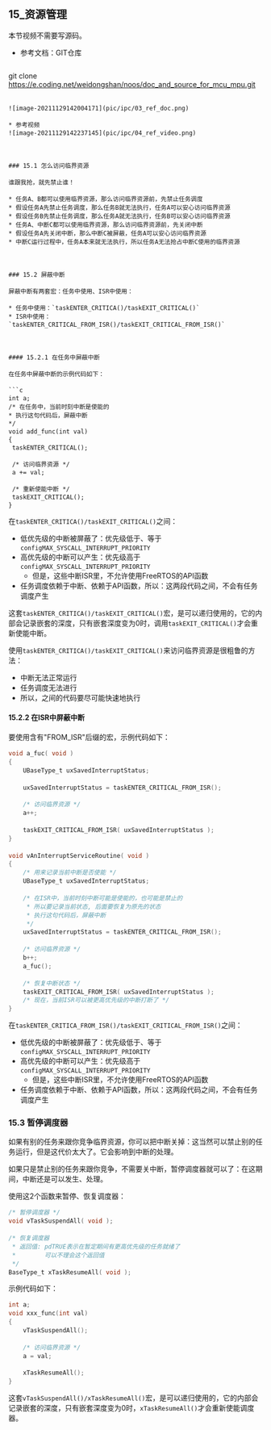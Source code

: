 ## 15_资源管理

本节视频不需要写源码。

* 参考文档：GIT仓库

   ```shell
git clone https://e.coding.net/weidongshan/noos/doc_and_source_for_mcu_mpu.git
   ```
   
   ![image-20211129142004171](pic/ipc/03_ref_doc.png)

* 参考视频
  ![image-20211129142237145](pic/ipc/04_ref_video.png)



### 15.1 怎么访问临界资源

谁跟我抢，就先禁止谁！

* 任务A、B都可以使用临界资源，那么访问临界资源前，先禁止任务调度
  * 假设任务A先禁止任务调度，那么任务B就无法执行，任务A可以安心访问临界资源
  * 假设任务B先禁止任务调度，那么任务A就无法执行，任务B可以安心访问临界资源
* 任务A、中断C都可以使用临界资源，那么访问临界资源前，先关闭中断
  * 假设任务A先关闭中断，那么中断C被屏蔽，任务A可以安心访问临界资源
  * 中断C运行过程中，任务A本来就无法执行，所以任务A无法抢占中断C使用的临界资源



### 15.2 屏蔽中断

屏蔽中断有两套宏：任务中使用、ISR中使用：

* 任务中使用：`taskENTER_CRITICA()/taskEXIT_CRITICAL()`
* ISR中使用：`taskENTER_CRITICAL_FROM_ISR()/taskEXIT_CRITICAL_FROM_ISR()`



#### 15.2.1 在任务中屏蔽中断

在任务中屏蔽中断的示例代码如下：

```c
int a;
/* 在任务中，当前时刻中断是使能的
 * 执行这句代码后，屏蔽中断
 */
void add_func(int val)
{
	taskENTER_CRITICAL();	

	/* 访问临界资源 */
    a += val;

	/* 重新使能中断 */
	taskEXIT_CRITICAL();
}
```

在`taskENTER_CRITICA()/taskEXIT_CRITICAL()`之间：

* 低优先级的中断被屏蔽了：优先级低于、等于`configMAX_SYSCALL_INTERRUPT_PRIORITY`
* 高优先级的中断可以产生：优先级高于`configMAX_SYSCALL_INTERRUPT_PRIORITY`
  * 但是，这些中断ISR里，不允许使用FreeRTOS的API函数
* 任务调度依赖于中断、依赖于API函数，所以：这两段代码之间，不会有任务调度产生



这套`taskENTER_CRITICA()/taskEXIT_CRITICAL()`宏，是可以递归使用的，它的内部会记录嵌套的深度，只有嵌套深度变为0时，调用`taskEXIT_CRITICAL()`才会重新使能中断。



使用`taskENTER_CRITICA()/taskEXIT_CRITICAL()`来访问临界资源是很粗鲁的方法：

* 中断无法正常运行
* 任务调度无法进行
* 所以，之间的代码要尽可能快速地执行



#### 15.2.2 在ISR中屏蔽中断

要使用含有"FROM_ISR"后缀的宏，示例代码如下：

```c
void a_fuc( void )
{
    UBaseType_t uxSavedInterruptStatus;

    uxSavedInterruptStatus = taskENTER_CRITICAL_FROM_ISR();
    
    /* 访问临界资源 */
    a++;

    taskEXIT_CRITICAL_FROM_ISR( uxSavedInterruptStatus );
}

void vAnInterruptServiceRoutine( void )
{
    /* 用来记录当前中断是否使能 */
    UBaseType_t uxSavedInterruptStatus;
    
    /* 在ISR中，当前时刻中断可能是使能的，也可能是禁止的
     * 所以要记录当前状态, 后面要恢复为原先的状态
     * 执行这句代码后，屏蔽中断
     */
    uxSavedInterruptStatus = taskENTER_CRITICAL_FROM_ISR();
    
    /* 访问临界资源 */
    b++;
    a_fuc();

    /* 恢复中断状态 */
    taskEXIT_CRITICAL_FROM_ISR( uxSavedInterruptStatus );
    /* 现在，当前ISR可以被更高优先级的中断打断了 */
}
```



在`taskENTER_CRITICA_FROM_ISR()/taskEXIT_CRITICAL_FROM_ISR()`之间：

* 低优先级的中断被屏蔽了：优先级低于、等于`configMAX_SYSCALL_INTERRUPT_PRIORITY`
* 高优先级的中断可以产生：优先级高于`configMAX_SYSCALL_INTERRUPT_PRIORITY`
  * 但是，这些中断ISR里，不允许使用FreeRTOS的API函数
* 任务调度依赖于中断、依赖于API函数，所以：这两段代码之间，不会有任务调度产生





### 15.3 暂停调度器

如果有别的任务来跟你竞争临界资源，你可以把中断关掉：这当然可以禁止别的任务运行，但是这代价太大了。它会影响到中断的处理。

如果只是禁止别的任务来跟你竞争，不需要关中断，暂停调度器就可以了：在这期间，中断还是可以发生、处理。

使用这2个函数来暂停、恢复调度器：

```c
/* 暂停调度器 */
void vTaskSuspendAll( void );

/* 恢复调度器
 * 返回值: pdTRUE表示在暂定期间有更高优先级的任务就绪了
 *        可以不理会这个返回值
 */
BaseType_t xTaskResumeAll( void );
```



示例代码如下：

```c
int a;
void xxx_func(int val)
{
	vTaskSuspendAll();

	/* 访问临界资源 */
    a = val;

	xTaskResumeAll();
}
```



这套`vTaskSuspendAll()/xTaskResumeAll()`宏，是可以递归使用的，它的内部会记录嵌套的深度，只有嵌套深度变为0时，`xTaskResumeAll()`才会重新使能调度器。

